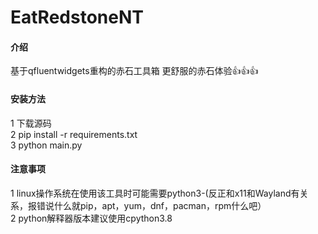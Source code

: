 # EatRedstoneNT

#### 介绍
基于qfluentwidgets重构的赤石工具箱
更舒服的赤石体验👍👍👍



#### 安装方法

1 下载源码<br>
2 pip install -r requirements.txt<br>
3 python main.py

#### 注意事项
1 linux操作系统在使用该工具时可能需要python3-(反正和x11和Wayland有关系，报错说什么就pip，apt，yum，dnf，pacman，rpm什么吧）<br>
2 python解释器版本建议使用cpython3.8





